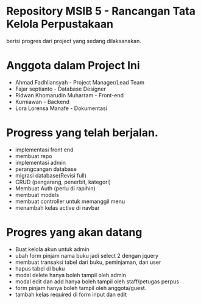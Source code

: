 # Repository MSIB 5 - Rancangan Tata Kelola Perpustakaan
berisi progres dari project yang sedang dilaksanakan.

# Anggota dalam Project Ini
- Ahmad Fadhliansyah - Project Manager/Lead Team
- Fajar septianto - Database Designer
- Ridwan Khomarudin Muharram - Front-end
- Kurniawan - Backend
- Lora Lorensa Manafe - Dokumentasi

# Progress yang telah berjalan.
- implementasi front end
- membuat repo
- implementasi admin
- perangcangan database
- migrasi database(Revisi full)
- CRUD (pengarang, penerbit, kategori)
- Membuat Auth (perlu di rapihin)
- membuat models
- membuat controller untuk memanggil menu
- menambah kelas active di navbar

# Progres yang akan datang
- Buat kelola akun untuk admin
- ubah form pinjam nama buku jadi select 2 dengan jquery
- membuat transaksi tabel dari buku, peminjaman, dan user
- hapus tabel di buku 
- modal delete hanya boleh tampil oleh admin
- modal edit dan add hanya boleh tampil oleh staff/petugas perpus
- form pinjam hanya boleh tampil oleh anggota/guest.
- tambah kelas required di form input dan edit



